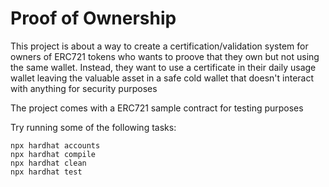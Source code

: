 # Proof of Ownership

This project is about a way to create a certification/validation system for owners of ERC721 tokens who wants to proove that they own but not using the
same wallet. Instead, they want to use a certificate in their daily usage wallet leaving the valuable asset in a safe cold wallet that doesn't
interact with anything for security purposes

The project comes with a ERC721 sample contract for testing purposes

Try running some of the following tasks:

```shell
npx hardhat accounts
npx hardhat compile
npx hardhat clean
npx hardhat test
```